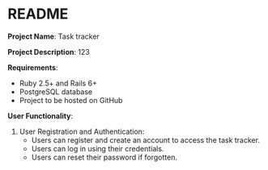 # README
**Project Name**: Task tracker

**Project Description**: 123

**Requirements**:

- Ruby 2.5+ and Rails 6+
- PostgreSQL database
- Project to be hosted on GitHub

**User Functionality**:

1. User Registration and Authentication:
   + Users can register and create an account to access the task tracker.
   + Users can log in using their credentials.
   - Users can reset their password if forgotten.
